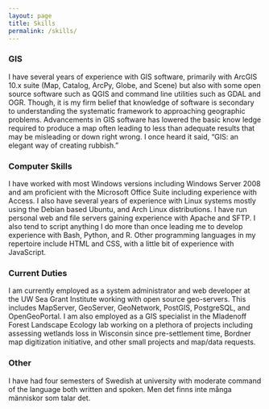 ```yaml
---
layout: page
title: Skills
permalink: /skills/
---
```


### GIS

I have several years of experience with GIS software, primarily with ArcGIS 10.x suite (Map, Catalog, ArcPy, Globe, and Scene) but also with some open source software such as QGIS and command line utilities such as GDAL and OGR. Though, it is my firm belief that knowledge of software is secondary to understanding the systematic framework to approaching geographic problems. Advancements in GIS software has lowered the basic know	ledge required to produce a map often leading to less than adequate results that may be misleading or down right wrong. I once heard it said, “GIS: an elegant way of creating rubbish.”

### Computer Skills

I have worked with most Windows versions including Windows Server 2008 and am proficient with the Microsoft Office Suite including experience with Access. I also have several years of experience with Linux systems mostly using the Debian based Ubuntu, and Arch Linux distributions. I have run personal web and file servers gaining experience with Apache and SFTP. I also tend to script anything I do more than once leading me to develop experience with Bash, Python, and R. Other programming languages in my repertoire include HTML and CSS, with a little bit of experience with JavaScript.

### Current Duties

I am currently employed as a system administrator and web developer at the UW Sea Grant Institute working with open source geo-servers. This includes MapServer, GeoServer, GeoNetwork, PostGIS, PostgreSQL, and OpenGeoPortal. I am also employed as a GIS specialist in the Mladenoff Forest Landscape Ecology lab working on a plethora of projects including assessing wetlands loss in Wisconsin since pre-settlement time, Bordner map digitization initiative, and other small projects and map/data requests.

### Other

I have had four semesters of Swedish at university with moderate command of the language both written and spoken. Men det finns inte många människor som talar det.